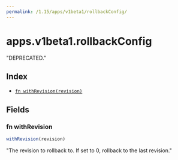 ```yaml
---
permalink: /1.15/apps/v1beta1/rollbackConfig/
---
```


# apps.v1beta1.rollbackConfig

"DEPRECATED."

## Index

* [`fn withRevision(revision)`](#fn-withrevision)

## Fields

### fn withRevision

```ts
withRevision(revision)
```

"The revision to rollback to. If set to 0, rollback to the last revision."